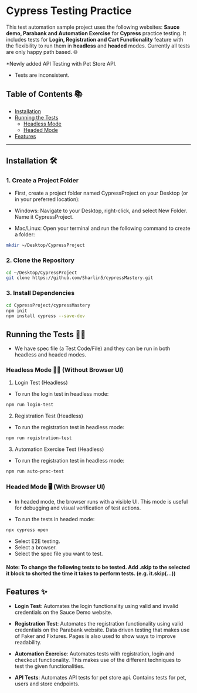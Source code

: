 # Cypress Testing Practice

This test automation sample project uses the following websites: **Sauce demo, Parabank and Automation Exercise** for **Cypress** practice testing. It includes tests for **Login, Registration and Cart Functionality** feature with the flexibility to run them in **headless** and **headed** modes. Currently all tests are only happy path based. 🌐

*Newly added API Testing with Pet Store API. 
  - Tests are inconsistent.

## Table of Contents 📚

- [Installation](#installation)
- [Running the Tests](#running-the-tests)
  - [Headless Mode](#headless-mode)
  - [Headed Mode](#headed-mode)
- [Features](#features)

---

## Installation 🛠️
### 1. Create a Project Folder
- First, create a project folder named CypressProject on your Desktop (or in your preferred location):

- Windows: Navigate to your Desktop, right-click, and select New Folder. Name it CypressProject.

- Mac/Linux: Open your terminal and run the following command to create a folder:

```bash
mkdir ~/Desktop/CypressProject
```
### 2. Clone the Repository

```bash
cd ~/Desktop/CypressProject
git clone https://github.com/Sharlin5/cypressMastery.git
```
### 3. Install Dependencies

```bash
cd CypressProject/cypressMastery
npm init
npm install cypress --save-dev  
```

## Running the Tests 🏃‍♂️
- We have spec file (a Test Code/File) and they can be run in both headless and headed modes.

### Headless Mode 🧑‍💻 (Without Browser UI)

1. Login Test (Headless)
- To run the login test in headless mode:

```bash
npm run login-test
```

2. Registration Test (Headless)
- To run the registration test in headless mode:

```bash
npm run registration-test
```

3. Automation Exercise Test (Headless)
- To run the registration test in headless mode:

```bash
npm run auto-prac-test
```


### Headed Mode 🖥️ (With Browser UI)
- In headed mode, the browser runs with a visible UI. This mode is useful for debugging and visual verification of test actions.

- To run the tests in headed mode:

```bash
npx cypress open
```

- Select E2E testing.
- Select a browser.
- Select the spec file you want to test.

#### Note: To change the following tests to be tested. Add .skip to the selected it block to shorted the time it takes to perform tests. (e.g. it.skip(...))

## Features ✨

- **Login Test**: Automates the login functionality using valid and invalid credentials on the Sauce Demo website.

- **Registration Test**: Automates the registration functionality using valid credentials on the Parabank website. Data driven testing that makes use of Faker and Fixtures. Pages is also used to show ways to improve readability.

- **Automation Exercise**: Automates tests with registration, login and checkout functionality. This makes use of the different techniques to test the given functionalities.

- **API Tests**: Automates API tests for pet store api. Contains tests for pet, users and store endpoints.
